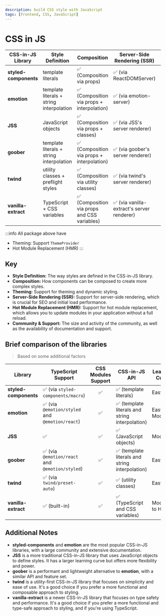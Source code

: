 ```yaml
---
description: build CSS style with JavaScript
tags: [Frontend, CSS, JavaScript]
---
```


# CSS in JS

| CSS-in-JS Library | Style Definition | Composition | Server-Side Rendering (SSR) |  Community & Support |
|---|---|---|---|:---:|
| **styled-components** | template literals | ✅ (Composition via props) | ✅ (via ReactDOMServer) | ★★★★☆ |
| **emotion** | template literals + string interpolation | ✅ (Composition via props + interpolation) | ✅ (via emotion-server) | ★★★★☆ |
| **JSS** | JavaScript objects | ✅ (Composition via props + classes) | ✅ (via JSS's server renderer) | ★★★★☆ |
| **goober** | template literals + string interpolation | ✅ (Composition via props + interpolation) | ✅ (via goober's server renderer) | ★★★☆☆ |
| **twind** | utility classes + preflight styles | ✅ (Composition via utility classes) | ✅ (via twind's server renderer) | ★★★☆☆ |
| **vanilla-extract** | TypeScript + CSS variables | ✅ (Composition via props and CSS variables) | ✅ (via vanilla-extract's server renderer) | ★★★★☆ |

:::info All package above have

- Theming: Support `ThemeProvider`
- Hot Module Replacement (HMR)
:::

## Key

- **Style Definition:** The way styles are defined in the CSS-in-JS library.
- **Composition:** How components can be composed to create more complex styles.
- **Theming:** Support for theming and dynamic styling.
- **Server-Side Rendering (SSR):** Support for server-side rendering, which is crucial for SEO and initial load performance.
- **Hot Module Replacement (HMR):** Support for hot module replacement, which allows you to update modules in your application without a full reload.
- **Community & Support:** The size and activity of the community, as well as the availability of documentation and support.

## Brief comparison of the libraries

> Based on some additional factors

| Library | TypeScript Support | CSS Modules Support | CSS-in-JS API | Learning Curve |
|---|---|:---:|---|---|
| **styled-components** | ✅ (via `styled-components/macro`) | ✅ | ✅ (template literals) | Easy |
| **emotion** | ✅ (via `@emotion/styled` and `@emotion/react`) | ✅ | ✅ (template literals and string interpolation) | Easy to Moderate |
| **JSS** | ✅ | ✅ | ✅ (JavaScript objects) | Moderate |
| **goober** | ✅ (via `@emotion/react` and `@emotion/styled`) | ✅ | ✅ (template literals and string interpolation) | Easy |
| **twind** | ✅ (via `twind/preset-auto`) | ✅ | ✅ (utility classes) | Easy |
| **vanilla-extract** | ✅ (built-in) | ✅ | ✅ (TypeScript and CSS variables) | Moderate to Hard |

## Additional Notes

- **styled-components** and **emotion** are the most popular CSS-in-JS libraries, with a large community and extensive documentation.
- **JSS** is a more traditional CSS-in-JS library that uses JavaScript objects to define styles. It has a larger learning curve but offers more flexibility and power.
- **goober** is a performant and lightweight alternative to **emotion**, with a similar API and feature set.
- **twind** is a utility-first CSS-in-JS library that focuses on simplicity and ease of use. It's a good choice if you prefer a more functional and composable approach to styling.
- **vanilla-extract** is a newer CSS-in-JS library that focuses on type safety and performance. It's a good choice if you prefer a more functional and type-safe approach to styling, and if you're using TypeScript.
